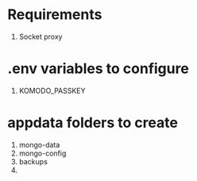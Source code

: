 # Requirements
1. Socket proxy

# .env variables to configure
1. KOMODO_PASSKEY

# appdata folders to create
1. mongo-data
2. mongo-config
3. backups
4. 

